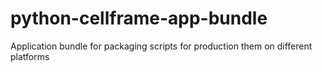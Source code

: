 # python-cellframe-app-bundle

Application bundle for packaging scripts for production them on different platforms